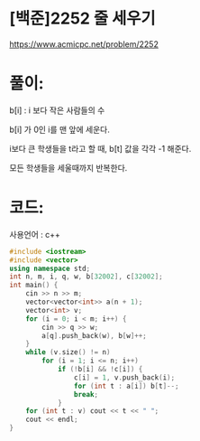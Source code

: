 # [백준]2252 줄 세우기

https://www.acmicpc.net/problem/2252

# 풀이:

b[i] : i 보다 작은 사람들의 수

b[i] 가 0인 i를 맨 앞에 세운다.

i보다 큰 학생들을 t라고 할 때, b[t] 값을 각각 -1 해준다.

모든 학생들을 세울때까지 반복한다.



# **코드:** 

사용언어 : c++
```c++
#include <iostream>
#include <vector>
using namespace std;
int n, m, i, q, w, b[32002], c[32002];
int main() {
	cin >> n >> m;
	vector<vector<int>> a(n + 1);
	vector<int> v;
	for (i = 0; i < m; i++) {
		cin >> q >> w;
		a[q].push_back(w), b[w]++;
	}
	while (v.size() != n)
		for (i = 1; i <= n; i++) 
			if (!b[i] && !c[i]) {
				c[i] = 1, v.push_back(i);
				for (int t : a[i]) b[t]--;
				break;
			}
	for (int t : v)	cout << t << " ";
	cout << endl;
}
```

